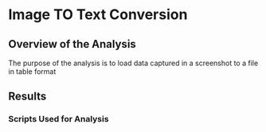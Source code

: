 # Image TO Text Conversion

## Overview of the Analysis

The purpose of the analysis is to load data captured in a screenshot to a file in table format 


## Results

### Scripts  Used for Analysis

